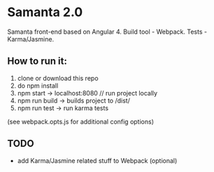 # Samanta 2.0
Samanta front-end based on Angular 4. Build tool - Webpack. Tests - Karma/Jasmine.

## How to run it:
1. clone or download this repo
2. do npm install
3. npm start -> localhost:8080 // run project locally
4. npm run build -> builds project to /dist/
5. npm run test -> run karma tests

(see webpack.opts.js for additional config options)

## TODO
- add Karma/Jasmine related stuff to Webpack (optional)
